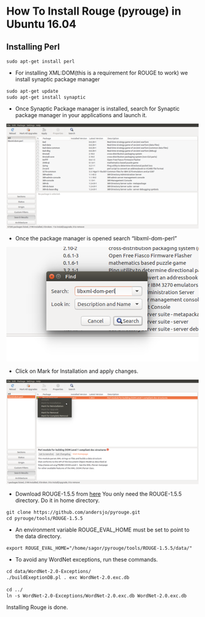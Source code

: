 # How To Install Rouge (pyrouge) in Ubuntu 16.04

## Installing Perl

```
sudo apt-get install perl

```

* For installing XML:DOM(this is a requirement for ROUGE to work) we install synaptic package manager

```
sudo apt-get update
sudo apt-get install synaptic
```

* Once Synaptic Package manager is installed, search for Synaptic package manager in your applications and launch it.

![synaptic_package](syn_pac_1.png)

* Once the package manager is opened search “libxml-dom-perl” 

![](syn_pac_2.png)

* Click on Mark for Installation and apply changes.

![](syn_pac_3.png)

* Download ROUGE-1.5.5 from [here](https://github.com/andersjo/pyrouge.git) You only need the ROUGE-1.5.5 directory. Do it in home directory.
```
git clone https://github.com/andersjo/pyrouge.git
cd pyrouge/tools/ROUGE-1.5.5

```

* An environment variable ROUGE_EVAL_HOME must be set to point to the data directory.

```
export ROUGE_EVAL_HOME="/home/sagor/pyrouge/tools/ROUGE-1.5.5/data/"
```

* To avoid any WordNet exceptions, run these commands.

```
cd data/WordNet-2.0-Exceptions/
./buildExeptionDB.pl . exc WordNet-2.0.exc.db

cd ../
ln -s WordNet-2.0-Exceptions/WordNet-2.0.exc.db WordNet-2.0.exc.db
```

Installing Rouge is done. 
